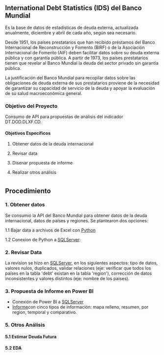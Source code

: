 ## International Debt Statistics (IDS) del Banco Mundial

Es la base de datos de estadísticas de deuda externa, actualizada anualmente, diciembre y abril de cada año, según sea necesario. 

Desde 1951, los países prestatarios que han recibido préstamos del Banco Internacional de Reconstrucción y Fomento (BIRF) o de la Asociación Internacional de Fomento (AIF) deben facilitar datos sobre su deuda externa pública y con garantía pública. A partir de 1973, los países prestatarios tienen que revelar al Banco Mundial la deuda del sector privado sin garantía pública. 

La justificación del Banco Mundial para recopilar datos sobre las obligaciones de deuda externa de sus prestatarios proviene de la necesidad de garantizar su capacidad de servicio de la deuda y apoyar la evaluación de su salud macroeconómica general. 

### Objetivo del Proyecto

Consumo de API para propuestas de análisis del indicador DT.DOD.DLXF.CD.

#### Objetivos Específicos 

1. Obtener datos de la deuda internacional

2. Revisar data 

3. Disenar propuesta de informe
 
4. Realizar otros análisis 

# 

## Procedimiento

### 1. Obtener datos 
Se consumió la API del Banco Mundial para obtener datos de la deuda internacional, datos de países y regiones. Se plantearon dos opciones:

1.1 Bajar data a archivos de Excel con [Python](https://github.com/EvelynOr/4.Portafolio/blob/main/No_Empresarial/International_Debt/DebtStatistics_bajardata.ipynb)

1.2 Conexion de Python a [SQLServer](https://github.com/EvelynOr/4.Portafolio/blob/main/No_Empresarial/International_Debt/DebtStatistics_conexion.ipynb):


### 2.  Revisar Data

La revision se hizo en [SQLServer](https://github.com/EvelynOr/4.Portafolio/blob/main/No_Empresarial/International_Debt/RevisarData.sql), en los siguientes aspectos: tipo de datos, valores nulos, duplicados, validar relaciones (eje: verificar que todos los países en la tabla 'debt' existan en la tabla 'region'), corrección de datos inconsistentes y valores distintos (eje: nombre de los paises).


### 3. Propuesta de Informe en Power BI 

+ Conexión de Power BI a [SQLServer](https://github.com/EvelynOr/4.Portafolio/blob/main/No_Empresarial/International_Debt/Conexion_PowerBiSQL.sql)
+ [Informe](https://github.com/EvelynOr/4.Portafolio/blob/main/No_Empresarial/International_Debt/DebtStatistics_Informe.pdf)con cinco tipos de información: mapa relleno, resumen, por region, temporal y comparativo.    

### 5. Otros Análisis 

#### 5.1 Estimar Deuda Futura

#### 5.2 EDA

